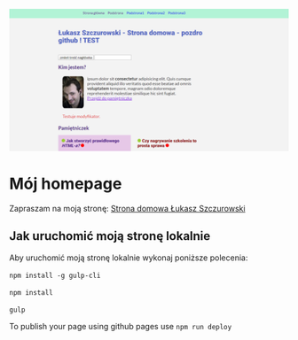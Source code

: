 ![hompage screenshot](github/descReadme.png)


# Mój homepage

Zapraszam na moją stronę: [Strona domowa Łukasz Szczurowski]( https://lukaszszczurowski.github.io/homepage-gulp)

## Jak uruchomić moją stronę lokalnie

Aby uruchomić moją stronę lokalnie wykonaj poniższe polecenia:

`npm install -g gulp-cli`

`npm install`

`gulp`

To publish your page using github pages use `npm run deploy`

